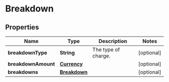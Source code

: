 # Breakdown

## Properties
Name | Type | Description | Notes
------------ | ------------- | ------------- | -------------
**breakdownType** | **String** | The type of charge. |  [optional]
**breakdownAmount** | [**Currency**](Currency.md) |  |  [optional]
**breakdowns** | [**Breakdown**](Breakdown.md) |  |  [optional]
